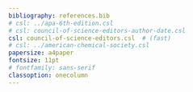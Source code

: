```yaml
---
bibliography: references.bib
# csl: ../apa-6th-edition.csl
# csl: council-of-science-editors-author-date.csl
csl: council-of-science-editors.csl  # (fast)
# csl: ../american-chemical-society.csl
papersize: a4paper
fontsize: 11pt
# fontfamily: sans-serif
classoption: onecolumn
---
```

